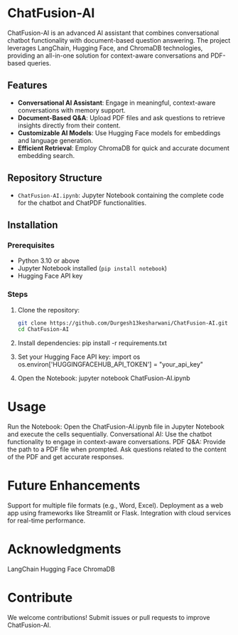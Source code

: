 # ChatFusion-AI

ChatFusion-AI is an advanced AI assistant that combines conversational chatbot functionality with document-based question answering. The project leverages LangChain, Hugging Face, and ChromaDB technologies, providing an all-in-one solution for context-aware conversations and PDF-based queries.

## Features

- **Conversational AI Assistant**: Engage in meaningful, context-aware conversations with memory support.
- **Document-Based Q&A**: Upload PDF files and ask questions to retrieve insights directly from their content.
- **Customizable AI Models**: Use Hugging Face models for embeddings and language generation.
- **Efficient Retrieval**: Employ ChromaDB for quick and accurate document embedding search.

## Repository Structure

- `ChatFusion-AI.ipynb`: Jupyter Notebook containing the complete code for the chatbot and ChatPDF functionalities.

## Installation

### Prerequisites

- Python 3.10 or above
- Jupyter Notebook installed (`pip install notebook`)
- Hugging Face API key

### Steps

1. Clone the repository:
   ```bash
   git clone https://github.com/Durgesh13kesharwani/ChatFusion-AI.git
   cd ChatFusion-AI

2. Install dependencies:
   pip install -r requirements.txt

3. Set your Hugging Face API key:
   import os
   os.environ['HUGGINGFACEHUB_API_TOKEN'] = "your_api_key"

4. Open the Notebook:
   jupyter notebook ChatFusion-AI.ipynb


# Usage
Run the Notebook: Open the ChatFusion-AI.ipynb file in Jupyter Notebook and execute the cells sequentially.
Conversational AI: Use the chatbot functionality to engage in context-aware conversations.
PDF Q&A:
Provide the path to a PDF file when prompted.
Ask questions related to the content of the PDF and get accurate responses.

# Future Enhancements
Support for multiple file formats (e.g., Word, Excel).
Deployment as a web app using frameworks like Streamlit or Flask.
Integration with cloud services for real-time performance.

# Acknowledgments
LangChain
Hugging Face
ChromaDB

# Contribute
We welcome contributions! Submit issues or pull requests to improve ChatFusion-AI.
